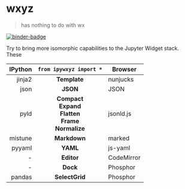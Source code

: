 # wxyz

> has nothing to do with wx

[![binder-badge][]][binder]

Try to bring more isomorphic capabilities to the Jupyter Widget stack. These

| IPython |                          `from ipywxyz import *`                           | Browser    |
| ------: | :------------------------------------------------------------------------: | ---------- |
|  jinja2 |                                **Template**                                | nunjucks   |
|    json |                                  **JSON**                                  | JSON       |
|    pyld | **Compact**<br/>**Expand**<br/>**Flatten**<br/>**Frame**<br/>**Normalize** | jsonld.js  |
| mistune |                                **Markdown**                                | marked     |
|  pyyaml |                                  **YAML**                                  | js-yaml    |
|       - |                                 **Editor**                                 | CodeMirror |
|       - |                                  **Dock**                                  | Phosphor   |
|  pandas |                               **SelectGrid**                               | Phosphor   |

[binder]: https://mybinder.org/v2/gh/deathbeds/wxyz/master?urlpath=lab/tree/notebooks/index.ipynb
[binder-badge]: https://mybinder.org/badge_logo.svg
